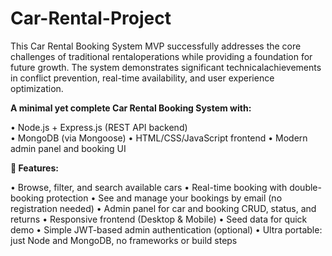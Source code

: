 # Car-Rental-Project
This Car Rental Booking System MVP successfully addresses the core challenges of traditional rentaloperations while providing a foundation for future growth. The system demonstrates significant technicalachievements in conflict prevention, real-time availability, and user experience optimization.

**A minimal yet complete Car Rental Booking System with:**

• Node.js + Express.js (REST API backend) <br>
• MongoDB (via Mongoose)
• HTML/CSS/JavaScript frontend
• Modern admin panel and booking UI

**🚗 Features:**

• Browse, filter, and search available cars
• Real-time booking with double-booking protection
• See and manage your bookings by email (no registration needed)
• Admin panel for car and booking CRUD, status, and returns
• Responsive frontend (Desktop & Mobile)
• Seed data for quick demo
• Simple JWT-based admin authentication (optional)
• Ultra portable: just Node and MongoDB, no frameworks or build steps
